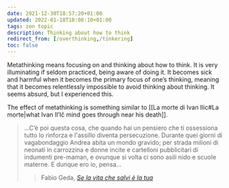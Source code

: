 ```yaml
---
date: 2021-12-30T18:57:20+01:00
updated: 2022-01-18T10:08:10+01:00
tags: zen topic
description: Thinking about how to think
redirect_from: [/overthinking,/tinkering]
toc: false
---
```

Metathinking means focusing on and thinking about how to think. It is very illuminating if seldom practiced, being aware of doing it. It becomes sick and harmful when it becomes the primary focus of one’s thinking, meaning that it becomes relentlessly impossible to avoid thinking about thinking. It seems absurd, but I experienced this.

The effect of metathinking is something similar to [[La morte di Ivan Ilic#La morte|what Ivan Il’Ič mind goes through near his death]].

<blockquote><p>…C’è poi questa cosa, che quando hai un pensiero che ti ossessiona tutto lo rinforza e l'assillo diventa persecuzione. Durante quei giorni di vagabondaggio Andrea abita un mondo gravido; per strada milioni di neonati in carrozzina e donne incite e cartelloni pubblicitari di indumenti pre-maman, e ovunque si volta ci sono asili nido e scuole materne. E dunque ero io, pensa…</p><blockquote>

<p class='cite'>Fabio Geda, <cite><a href='/se-la-vita-che-salvi-e-la-tua' target='_blank' title='“Se la vita che salvi è la tua„ – tommi.space'>Se la vita che salvi è la tua</a></cite></p>